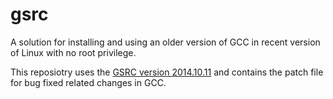 # gsrc
A solution for installing and using an older version of GCC in recent version of Linux with no root privilege.

This reposiotry uses the [GSRC version 2014.10.11](https://ftp.gnu.org/gnu/gsrc/) and contains the patch file for bug fixed related changes in GCC.
